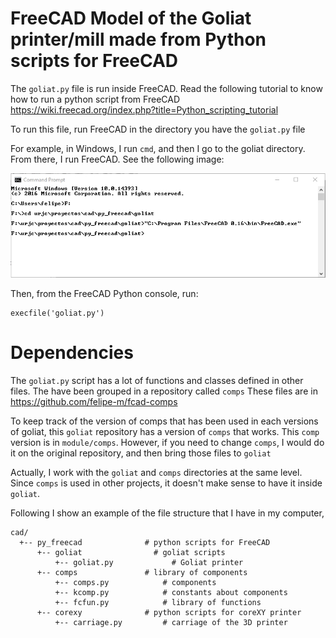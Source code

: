 # FreeCAD Model of the Goliat printer/mill made from Python scripts for FreeCAD

The `goliat.py` file is run inside FreeCAD.
Read the following tutorial to know how to run a python script from FreeCAD
https://wiki.freecad.org/index.php?title=Python_scripting_tutorial

To run this file, run FreeCAD in the directory you have the `goliat.py` file

For example, in Windows, I run `cmd`, and then I go to the goliat directory. From there, I run FreeCAD. See the following image:


![wincmd](img/cmd_freecad_lauch.jpg)

Then, from the FreeCAD Python console, run:


```
execfile('goliat.py')
```

# Dependencies

The `goliat.py` script has a lot of functions and classes defined in other files. The have been grouped in a repository called  `comps`
These files are in https://github.com/felipe-m/fcad-comps

To keep track of the version of comps that has been used in each versions of goliat, this `goliat` repository has a version of `comps` that works. This `comp` version is in `module/comps`.
However, if you need to change `comps`, I would do it on the original repository, and then bring those files to `goliat` 

Actually, I work with the `goliat` and `comps` directories at the same level. Since `comps` is used in other projects, it doesn't make sense to have it inside `goliat`.

Following I show an example of the file structure that I have in my computer, 
```
cad/
  +-- py_freecad              # python scripts for FreeCAD
      +-- goliat                # goliat scripts
          +-- goliat.py             # Goliat printer
      +-- comps               # library of components
          +-- comps.py            # components
          +-- kcomp.py            # constants about components
          +-- fcfun.py            # library of functions
      +-- corexy              # python scripts for coreXY printer
          +-- carriage.py         # carriage of the 3D printer 
```


